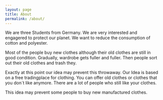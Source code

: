 ```yaml
---
layout: page
title: About
permalink: /about/
---
```


We are three Students from Germany. We are very interested and engagered to protect our planet.
We want to reduce the consumption of cotton and polyester.

Most of the people buy new clothes although their old clothes are still in good condition.
Gradually, wardrobe gets fuller and fuller. Then people sort out their old clothes and trash they.

Exactly at this point our idea may prevent this throwaway. Our Idea is based on a free tradingplace for clothing. 
You can offer old clothes or clothes that you don´t like anymore. 
There are a lot of people who still like your clothes.

This idea may prevent some people to buy new manufactured clothes.
